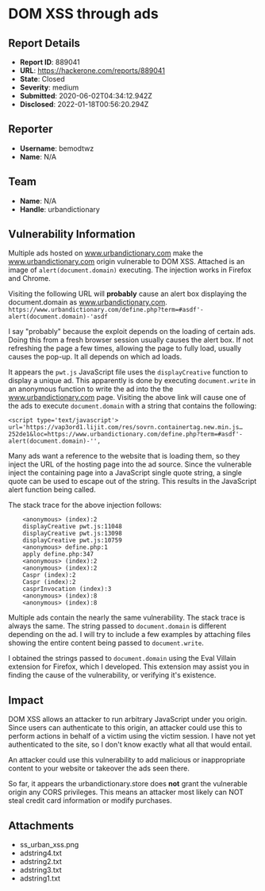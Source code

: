 # DOM XSS through ads

## Report Details
- **Report ID**: 889041
- **URL**: https://hackerone.com/reports/889041
- **State**: Closed
- **Severity**: medium
- **Submitted**: 2020-06-02T04:34:12.942Z
- **Disclosed**: 2022-01-18T00:56:20.294Z

## Reporter
- **Username**: bemodtwz
- **Name**: N/A

## Team
- **Name**: N/A
- **Handle**: urbandictionary

## Vulnerability Information
Multiple ads hosted on www.urbandictionary.com make the www.urbandictionary.com origin vulnerable to DOM XSS.  Attached is an image of `alert(document.domain)` executing. The injection works in Firefox and Chrome.

Visiting the following URL will **probably** cause an alert box displaying the  document.domain as www.urbandictionary.com.
`https://www.urbandictionary.com/define.php?term=#asdf'-alert(document.domain)-'asdf`

I say "probably" because the exploit depends on the loading of certain ads. Doing this from a fresh browser session usually causes the alert box. If not refreshing the page a few times, allowing the page to fully load, usually causes the pop-up. It all depends on which ad loads.

It appears the `pwt.js` JavaScript file uses the `displayCreative` function to display a unique ad. This apparently is done by executing `document.write` in an anonymous function to write the ad into the  the www.urbandictionary.com page. Visiting the above link will cause one of the ads to execute `document.domain` with a string that contains the following:

```
<script type='text/javascript'>
url='https://vap3ord1.lijit.com/res/sovrn.containertag.new.min.js…252de1&loc=https://www.urbandictionary.com/define.php?term=#asdf'-alert(document.domain)-'',
```
Many ads want a reference to the website that is loading them, so they inject the URL of the hosting page into the ad source. Since the vulnerable inject the containing page into a JavaScript single quote string, a single quote can be used to escape out of the string. This results in the JavaScript alert function being called.

The stack trace for the above injection follows:
```
    <anonymous> (index):2
    displayCreative pwt.js:11048
    displayCreative pwt.js:13098
    displayCreative pwt.js:10759
    <anonymous> define.php:1
    apply define.php:347
    <anonymous> (index):2
    <anonymous> (index):2
    Caspr (index):2
    Caspr (index):2
    casprInvocation (index):3
    <anonymous> (index):8
    <anonymous> (index):8
```

Multiple ads contain the nearly the same vulnerability. The stack trace is always the same.  The string passed to `document.domain` is different depending on the ad. I will try to include a few examples by attaching files showing the entire content being passed to `document.write`.  

 I obtained the strings passed to `document.domain` using the Eval Villain extension for Firefox, which I developed. This extension may assist you in finding the cause of the vulnerability, or verifying it's existence.

## Impact

DOM XSS allows an attacker to run arbitrary JavaScript under you origin. Since users can authenticate to this origin, an attacker could use this to perform actions in behalf of a victim using the victim session. I  have not yet authenticated to the site, so I don't know exactly what all that would entail.

An attacker could use this vulnerability to add malicious or inappropriate content to your website or takeover the ads seen there. 

So far, it appears the urbandictionary.store does **not** grant the vulnerable origin any CORS privileges. This means an attacker most likely can NOT steal credit card information or modify purchases.

## Attachments
- ss_urban_xss.png
- adstring4.txt
- adstring2.txt
- adstring3.txt
- adstring1.txt

